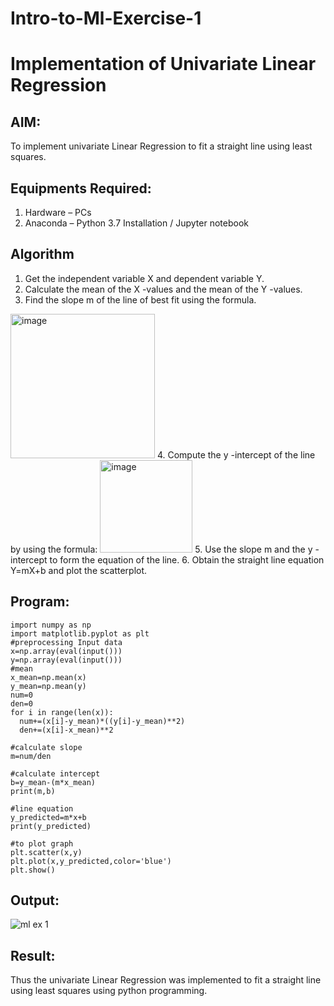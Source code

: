 # Intro-to-Ml-Exercise-1
# Implementation of Univariate Linear Regression
## AIM:
To implement univariate Linear Regression to fit a straight line using least squares.

## Equipments Required:
1. Hardware – PCs
2. Anaconda – Python 3.7 Installation / Jupyter notebook

## Algorithm
1. Get the independent variable X and dependent variable Y.
2. Calculate the mean of the X -values and the mean of the Y -values.
3. Find the slope m of the line of best fit using the formula. 
<img width="231" alt="image" src="https://user-images.githubusercontent.com/93026020/192078527-b3b5ee3e-992f-46c4-865b-3b7ce4ac54ad.png">
4. Compute the y -intercept of the line by using the formula:
<img width="148" alt="image" src="https://user-images.githubusercontent.com/93026020/192078545-79d70b90-7e9d-4b85-9f8b-9d7548a4c5a4.png">
5. Use the slope m and the y -intercept to form the equation of the line.
6. Obtain the straight line equation Y=mX+b and plot the scatterplot.

## Program:
```python3
import numpy as np
import matplotlib.pyplot as plt
#preprocessing Input data
x=np.array(eval(input()))
y=np.array(eval(input()))
#mean
x_mean=np.mean(x)
y_mean=np.mean(y)
num=0
den=0
for i in range(len(x)):
  num+=(x[i]-y_mean)*((y[i]-y_mean)**2)
  den+=(x[i]-x_mean)**2

#calculate slope
m=num/den

#calculate intercept
b=y_mean-(m*x_mean)
print(m,b)

#line equation
y_predicted=m*x+b
print(y_predicted)

#to plot graph
plt.scatter(x,y)
plt.plot(x,y_predicted,color='blue')
plt.show()

```

## Output:
![ml ex 1](https://user-images.githubusercontent.com/100466625/227603237-428f1024-c3dc-456a-9aa1-2ac2168c5f96.png)



## Result:
Thus the univariate Linear Regression was implemented to fit a straight line using least squares using python programming.

